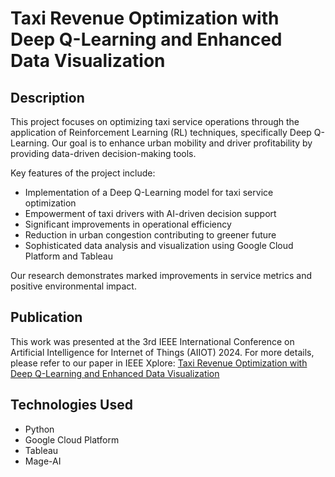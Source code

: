 # Taxi Revenue Optimization with Deep Q-Learning and Enhanced Data Visualization

## Description

This project focuses on optimizing taxi service operations through the application of Reinforcement Learning (RL) techniques, specifically Deep Q-Learning. Our goal is to enhance urban mobility and driver profitability by providing data-driven decision-making tools.

Key features of the project include:

- Implementation of a Deep Q-Learning model for taxi service optimization
- Empowerment of taxi drivers with AI-driven decision support
- Significant improvements in operational efficiency
- Reduction in urban congestion contributing to greener future
- Sophisticated data analysis and visualization using Google Cloud Platform and Tableau

Our research demonstrates marked improvements in service metrics and positive environmental impact.

## Publication

This work was presented at the 3rd IEEE International Conference on Artificial Intelligence for Internet of Things (AIIOT) 2024.
For more details, please refer to our paper in IEEE Xplore:
[Taxi Revenue Optimization with Deep Q-Learning and Enhanced Data Visualization](https://ieeexplore.ieee.org/document/10574699)

## Technologies Used

- Python
- Google Cloud Platform
- Tableau
- Mage-AI
